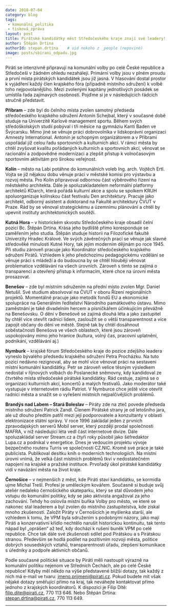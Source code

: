 ```yaml
---
date: 2018-07-04
category: blog
tags:
 - komunální_politika
 - tisková_zpráva
layout: post
title: Pirátské kandidátky měst Středočeského kraje znají své leadery!
author: Štěpán Drtina
authorId: stepan.drtina    # uid nekoho z _people (nepoviné)
image: posts/sbirani_odpadu.jpg
---
```


Piráti se intenzivně připravují na komunální volby po celé České republice a Středočeši v žádném ohledu nezahálejí. Primární volby jsou v plném proudu a první místa pirátských kandidátek jsou již jasná. V hlasování dostal prostor k vyjádření každý člen krajského fóra (případně místního sdružení) k volbě toho nejpovolanějšího. Mezi zvolenými kapitány jednotlivých posádek se umístila řada zajímavých osobností. Pojďme si je v následujících řádcích stručně představit.

**Příbram** – zde byl do čelního místa zvolen samotný předseda středočeského krajského sdružení Antonín Schejbal, který v současné době studuje na Univerzitě Karlově management sportu. Během svých středoškolských studií pobýval i tři měsíce na gymnáziu Kanti Baden ve Švýcarsku. Mimo jiné se věnuje práci dobrovolníka v lidskoprávní organizaci Amnesty International. Antonín je schopným organizátorem a v Příbrami uspořádal již celou řadu sportovních a kulturních akcí. V rámci města by chtěl zvyšovat kvalitu pořádaných kulturních a sportovních akcí, věnovat se racionální a zodpovědné modernizaci a zlepšit přístup k volnočasovým sportovním aktivitám pro širokou veřejnost.

**Kolín** – město na Labi potáhne do komunálních voleb Ing. arch. Vojtěch Ertl. Vojta se již nějakou dobu věnuje práci v městské komisi pro výstavbu a rozvoj města. Pro Kolín připravoval odbornou část výběrového řízení na městského architekta. Dále je spoluzakladatelem neformální platformy architektů KOarch, která pořádá kulturní akce a spolu se spolkem KRUH spoluorganizuje kolínskou část festivalu Den architektury. Pracuje jako architekt, odborný asistent a doktorand na Fakultě architektury ČVUT v Praze. Rád by se věnoval strategickému a územnímu plánování a chtěl by upevnit instituty architektonických soutěží.

**Kutná Hora** – v historickém skvostu Středočeského kraje obsadil čelní pozici Bc. Štěpán Drtina. Krása jeho bydliště přímo koresponduje se zaměřením jeho studia. Štěpán studuje historii na Filozofické fakultě Univerzity Hradec Králové. Ve svých závěrečných prací se věnuje jak slavné středověké minulosti Kutné Hory, tak jejím moderním dějinám po roce 1945. Při studiu zároveň pracuje jako Koordinátor středočeského krajského sdružení Pirátů. Vzhledem k jeho předchozímu pedagogickému vzdělání se věnuje práci s mládeží a do budoucna by se chtěl hlouběji věnovat problematice vzdělávání na všech úrovních. Zároveň s tímto se zajímá o transparenci a otevřený přístup k informacím, které chce na úrovni města prosazovat.

**Benešov** – zde byl místním sdružením na přední místo zvolen Mgr. Daniel Netušil. Své studium absolvoval na ČVUT v oboru Řízení regionálních projektů. Momentálně pracuje jako metodik fondů EU a ekonomické spolupráce na Generálním ředitelství Národního památkového ústavu. Mimo zaměstnání je také divadelním hercem a písničkářem účinkujícím převážně na Benešovsku. O dění v Benešově se zajímá dlouhá léta a jako zastupitel by chtěl více otevřít radnici lidem, zasloužit se o větší transparentnost a více zapojit občany do dění ve městě. Stejně tak by chtěl dosáhnout soběstačnosti Benešova ve všech oblastech, které jsou zároveň uspokojovány mimo jeho hranice (kultura, volný čas, pracovní uplatnění, podnikání, vzdělávání aj.)

**Nymburk** – krajské fórum Středočeského kraje do pozice zdejšího leadera vyneslo bývalého předsedu krajského sdružení Petra Procházku. Na tuto pozici nedávno rezignoval, aby se mohl více věnovat práci na sestavení místní komunální kandidátky. Petr se zároveň velice těsným výsledkem nedostal v říjnových volbách do Poslanecké sněmovny, kdy kandidoval ze čtvrtého místa středočeské pirátské kandidátky. Rád cestuje, zajímá se o organizaci kulturních akcí, koncertů a malých festivalů. Jako moderátor také vystupuje v internetovém rádiu Patriot. V Nymburce chce ještě více otevřít radnici města a snažit se o vyřešení místních nejpalčivějších problémů.
	
**Brandýs nad Labem – Stará Boleslav** – Piráty zde na zteč povede předseda místního sdružení Patrick Zandl. Členem Pirátské strany je od letošního jara, ale už dlouho předtím patřil mezi její podporovatele a konzultanty v oblasti elektronizace státní správy. V roce 1996 zakládal jeden z prvních zpravodajských serverů Mobil server, který později prodal společnosti MAFRA, v níž následující léta vedl část internetové divize. Dále spoluzakládal server Stream.cz a čtyři roky působil jako šéfredaktor Lupa.cz a podnikal v energetice. Dnes je vedoucím projektu vývoje bezpečného routeru Turris ve společnosti CZ.NIC. Kromě své práce je také publicista. Publikoval desítku knih o moderních technologiích. Na místní úrovni vnímá, že velká část místních problémů tkví v nedostatečném napojení na krajské a pražské instituce. Prvořadý úkol pirátské kandidátky vidí v navázání města na život kraje.
	
**Černošice** – v nejmenších z měst, kde Piráti staví kandidátku, se kormidla ujme Michal Trešl. Profesí je uměleckým kovářem. Současně si buduje svůj ateliér nedaleko černošického skateparku, který se stal důvodem jeho vstupu do komunální politiky, kdy se jako aktivista angažoval za jeho zachování. Tehdy ho oslovila místní buňka Volby pro město, ve které se nakonec stal leaderem a byl zvolen do místního zastupitelstva, kde získal mnoho zkušeností. Založit Piráty v Černošicích je myšlenka starší, ale vzhledem k tomu, že VPM byla sdružením s podobnými názory, jako mají Piráti a konzervativní křídlo nechtělo narušit historickou kontinuitu, tak tento nápad byl „oprášen“ až teď, kdy dochází k rušení buněk VPM po celé republice. Chce tak dále své zkušenosti sdílet pod Pirátskou a s Pirátskou stranou. Především se hodlá podílet na pozitivním rozvoji města, politice dobrých sousedských vztahů, transparentnosti úřadu, zlepšení komunikace s úředníky a podpoře aktivních občanů.
	
  Podle současné politické situace by Piráti měli nastoupit výrazně na komunální politiku nejenom ve Středních Čechách, ale po celé České republice! Kdyby měl někdo na výše představené bližší dotazy, tak každý z nich má e-mail ve tvaru: jmeno.prijmeni@pirati.cz. Pokud budete mít však nějaké dotazy směřující přímo na kraj, tak neváhejte kontaktovat přímo jednoho z krajských koordinátorů. K dispozici je Filip Dítě: filip.dite@pirati.cz, 770 113 646. Nebo Štěpán Drtina: stepan.drtina@pirati.cz, 770 113 649.


- - -
